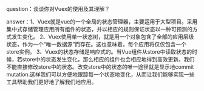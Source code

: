 question：谈谈你对Vuex的使用及其理解？

answer：
​1、Vuex就是vue的一个全局的状态管理器，主要运用于大型项目。采用集中式存储管理应用所有组件的状态，并以相应的规则保证状态以一种可预测的方式发生变化。
2、Vuex使用单一状态树，就是用一个对象包含了全部的应用层级状态，作为一个“唯一数据源”而存在。这也意味着，每个应用将仅仅包含一个store实例。
3、Vuex的状态存储是响应式的。当Vue组件从store中读取状态的时候，若store中的状态发生变化，那么相应的组件也会相应地得到高效更新。我们不能直接修改store中的状态。改变store中的状态的唯一途径就是显示地commit mutation.这样我们可以方便地跟踪每一个状态地变化，从而让我们能够实现一些工具帮助我们更好地了解我们地应用。